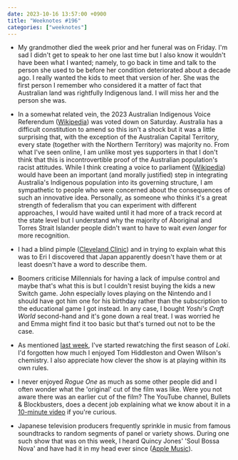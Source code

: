 ```yaml
---
date: 2023-10-16 13:57:00 +0900
title: "Weeknotes #196"
categories: ["weeknotes"]
---
```


- My grandmother died the week prior and her funeral was on Friday. I'm sad I didn't get to speak to her one last time but I also know it wouldn't have been what I wanted; namely, to go back in time and talk to the person she used to be before her condition deteriorated about a decade ago. I really wanted the kids to meet that version of her. She was the first person I remember who considered it a matter of fact that Australian land was rightfully Indigenous land. I will miss her and the person she was.

- In a somewhat related vein, the 2023 Australian Indigenous Voice Referendum ([Wikipedia](https://en.wikipedia.org/wiki/2023_Australian_Indigenous_Voice_referendum)) was voted down on Saturday. Australia has a difficult constitution to amend so this isn't a shock but it was a little surprising that, with the exception of the Australian Capital Territory, every state (together with the Northern Territory) was majority no. From what I've seen online, I am unlike most yes supporters in that I don't think that this is incontrovertible proof of the Australian population's racist attitudes. While I think creating a voice to parliament ([Wikipedia](https://en.wikipedia.org/wiki/Indigenous_Voice_to_Parliament)) would have been an important (and morally justified) step in integrating Australia's Indigenous population into its governing structure, I am sympathetic to people who were concerned about the consequences of such an innovative idea. Personally, as someone who thinks it's a great strength of federalism that you can experiment with different approaches, I would have waited until it had more of a track record at the state level but I understand why the majority of Aboriginal and Torres Strait Islander people didn't want to have to wait _even longer_ for more recognition.

- I had a blind pimple ([Cleveland Clinic](https://my.clevelandclinic.org/health/diseases/22913-blind-pimple)) and in trying to explain what this was to Eri I discovered that Japan apparently doesn't have them or at least doesn't have a word to describe them.

- Boomers criticise Millennials for having a lack of impulse control and maybe that's what this is but I couldn't resist buying the kids a new Switch game. John especially loves playing on the Nintendo and I should have got him one for his birthday rather than the subscription to the educational game I got instead. In any case, I bought _Yoshi's Craft World_ second-hand and it's gone down a real treat. I was worried he and Emma might find it too basic but that's turned out not to be the case.

- As mentioned [last week](https://updates.inqk.net/post/1696947360.html), I've started rewatching the first season of _Loki_. I'd forgotten how much I enjoyed Tom Hiddleston and Owen Wilson's chemistry. I also appreciate how clever the show is at playing within its own rules.

- I never enjoyed _Rogue One_ as much as some other people did and I often wonder what the 'original' cut of the film was like. Were you not aware there was an earlier cut of the film? The YouTube channel, Bullets & Blockbusters, does a decent job explaining what we know about it in a [10-minute video](https://www.youtube.com/watch?v=4ngevf9-ujg) if you're curious.

- Japanese television producers frequently sprinkle in music from famous soundtracks to random segments of panel or variety shows. During one such show that was on this week, I heard Quincy Jones' 'Soul Bossa Nova' and have had it in my head ever since ([Apple Music](https://music.apple.com/us/album/soul-bossa-nova/1444105286?i=1444105709)).
